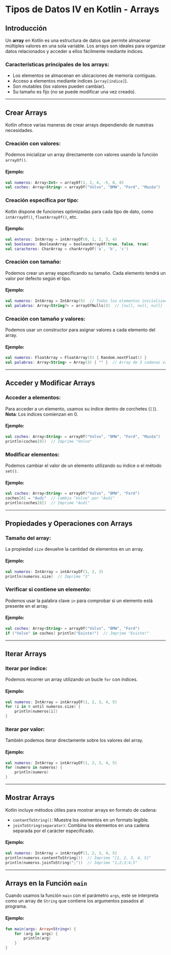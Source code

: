 # Tipos de Datos IV en Kotlin - Arrays

## Introducción

Un **array** en Kotlin es una estructura de datos que permite almacenar múltiples valores en una sola variable. Los arrays son ideales para organizar datos relacionados y acceder a ellos fácilmente mediante índices.

### Características principales de los arrays:

- Los elementos se almacenan en ubicaciones de memoria contiguas.
- Acceso a elementos mediante índices (`array[índice]`).
- Son mutables (los valores pueden cambiar).
- Su tamaño es fijo (no se puede modificar una vez creado).

---

## **Crear Arrays**

Kotlin ofrece varias maneras de crear arrays dependiendo de nuestras necesidades.

### Creación con valores:
Podemos inicializar un array directamente con valores usando la función `arrayOf()`.

#### Ejemplo:
```kotlin
val numeros: Array<Int> = arrayOf(1, 2, 4, -5, 8, 0)
val coches: Array<String> = arrayOf("Volvo", "BMW", "Ford", "Mazda")
```

### Creación específica por tipo:
Kotlin dispone de funciones optimizadas para cada tipo de dato, como `intArrayOf()`, `floatArrayOf()`, etc.

#### Ejemplo:
```kotlin
val enteros: IntArray = intArrayOf(0, 1, 2, 3, 4)
val booleanos: BooleanArray = booleanArrayOf(true, false, true)
val caracteres: CharArray = charArrayOf('a', 'b', 'c')
```

### Creación con tamaño:
Podemos crear un array especificando su tamaño. Cada elemento tendrá un valor por defecto según el tipo.

#### Ejemplo:
```kotlin
val numeros: IntArray = IntArray(5)  // Todos los elementos inicializados a 0
val palabras: Array<String?> = arrayOfNulls(3)  // [null, null, null]
```

### Creación con tamaño y valores:
Podemos usar un constructor para asignar valores a cada elemento del array.

#### Ejemplo:
```kotlin
val numeros: FloatArray = FloatArray(5) { Random.nextFloat() }
val palabras: Array<String> = Array(3) { "" }  // Array de 3 cadenas vacías
```

---

## **Acceder y Modificar Arrays**

### Acceder a elementos:
Para acceder a un elemento, usamos su índice dentro de corchetes (`[]`). **Nota**: Los índices comienzan en 0.

#### Ejemplo:
```kotlin
val coches: Array<String> = arrayOf("Volvo", "BMW", "Ford", "Mazda")
println(coches[0])  // Imprime "Volvo"
```

### Modificar elementos:
Podemos cambiar el valor de un elemento utilizando su índice o el método `set()`.

#### Ejemplo:
```kotlin
val coches: Array<String> = arrayOf("Volvo", "BMW", "Ford")
coches[0] = "Audi"  // Cambia "Volvo" por "Audi"
println(coches[0])  // Imprime "Audi"
```

---

## **Propiedades y Operaciones con Arrays**

### Tamaño del array:
La propiedad `size` devuelve la cantidad de elementos en un array.

#### Ejemplo:
```kotlin
val numeros: IntArray = intArrayOf(1, 2, 3)
println(numeros.size)  // Imprime "3"
```

### Verificar si contiene un elemento:
Podemos usar la palabra clave `in` para comprobar si un elemento está presente en el array.

#### Ejemplo:
```kotlin
val coches: Array<String> = arrayOf("Volvo", "BMW", "Ford")
if ("Volvo" in coches) println("Existe!")  // Imprime "Existe!"
```

---

## **Iterar Arrays**

### Iterar por índice:
Podemos recorrer un array utilizando un bucle `for` con índices.

#### Ejemplo:
```kotlin
val numeros: IntArray = intArrayOf(1, 2, 3, 4, 5)
for (i in 0 until numeros.size) {
    println(numeros[i])
}
```

### Iterar por valor:
También podemos iterar directamente sobre los valores del array.

#### Ejemplo:
```kotlin
val numeros: IntArray = intArrayOf(1, 2, 3, 4, 5)
for (numero in numeros) {
    println(numero)
}
```

---

## **Mostrar Arrays**

Kotlin incluye métodos útiles para mostrar arrays en formato de cadena:

- `contentToString()`: Muestra los elementos en un formato legible.
- `joinToString(separator)`: Combina los elementos en una cadena separada por el carácter especificado.

#### Ejemplo:
```kotlin
val numeros: IntArray = intArrayOf(1, 2, 3, 4, 5)
println(numeros.contentToString())  // Imprime "[1, 2, 3, 4, 5]"
println(numeros.joinToString(";"))  // Imprime "1;2;3;4;5"
```

---

## **Arrays en la Función `main`**

Cuando usamos la función `main` con el parámetro `args`, este se interpreta como un array de `String` que contiene los argumentos pasados al programa.

#### Ejemplo:
```kotlin
fun main(args: Array<String>) {
    for (arg in args) {
        println(arg)
    }
}
```
